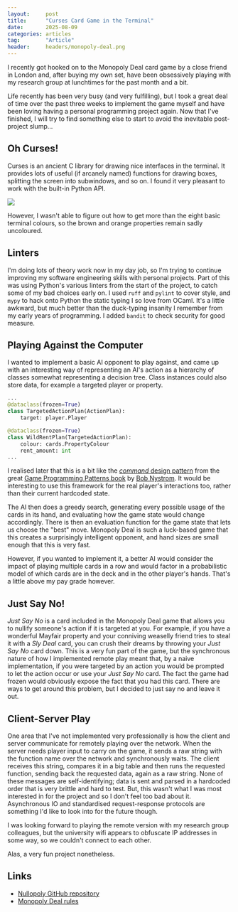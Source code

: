 ```yaml
---
layout:     post
title:      "Curses Card Game in the Terminal"
date:       2025-08-09
categories: articles
tag:        "Article"
header:     headers/monopoly-deal.png
---
```


I recently got hooked on to the Monopoly Deal card game by a close friend in London and, after buying my own set, have been obsessively playing with my research group at lunchtimes for the past month and a bit.

Life recently has been very busy (and very fulfilling), but I took a great deal of time over the past three weeks to implement the game myself and have been loving having a personal programming project again. Now that I've finished, I will try to find something else to start to avoid the inevitable post-project slump...

## Oh Curses!

Curses is an ancient C library for drawing nice interfaces in the terminal. It provides lots of useful (if arcanely named) functions for drawing boxes, splitting the screen into subwindows, and so on. I found it very pleasant to work with the built-in Python API.

<img src="{{ site.s3_path }}/headers/monopoly-deal.png" class="img-fluid">

However, I wasn't able to figure out how to get more than the eight basic terminal colours, so the brown and orange properties remain sadly uncoloured.

## Linters

I'm doing lots of theory work now in my day job, so I'm trying to continue improving my software engineering skills with personal projects. Part of this was using Python's various linters from the start of the project, to catch some of my bad choices early on. I used `ruff` and `pylint` to cover style, and `mypy` to hack onto Python the static typing I so love from OCaml. It's a little awkward, but much better than the duck-typing insanity I remember from my early years of programming. I added `bandit` to check security for good measure.

## Playing Against the Computer

I wanted to implement a basic AI opponent to play against, and came up with an interesting way of representing an AI's action as a hierarchy of classes somewhat representing a decision tree. Class instances could also store data, for example a targeted player or property.

```python
...
@dataclass(frozen=True)
class TargetedActionPlan(ActionPlan):
    target: player.Player

@dataclass(frozen=True)
class WildRentPlan(TargetedActionPlan):
    colour: cards.PropertyColour
    rent_amount: int
...
```

I realised later that this is a bit like the [*command* design pattern](https://gameprogrammingpatterns.com/command.html) from the great [Game Programming Patterns book](https://gameprogrammingpatterns.com) by [Bob Nystrom](https://journal.stuffwithstuff.com). It would be interesting to use this framework for the real player's interactions too, rather than their current hardcoded state.

The AI then does a greedy search, generating every possible usage of the cards in its hand, and evaluating how the game state would change accordingly. There is then an evaluation function for the game state that lets us choose the "best" move. Monopoly Deal is such a luck-based game that this creates a surprisingly intelligent opponent, and hand sizes are small enough that this is very fast.

However, if you wanted to implement it, a better AI would consider the impact of playing multiple cards in a row and would factor in a probabilistic model of which cards are in the deck and in the other player's hands. That's a little above my pay grade however.

## Just Say No!

*Just Say No* is a card included in the Monopoly Deal game that allows you to nullify someone's action if it is targeted at you. For example, if you have a wonderful Mayfair property and your conniving weaselly friend tries to steal it with a *Sly Deal* card, you can crush their dreams by throwing your *Just Say No* card down. This is a very fun part of the game, but the synchronous nature of how I implemented remote play meant that, by a naive implementation, if you were targeted by an action you would be prompted to let the action occur or use your *Just Say No* card. The fact the game had frozen would obviously expose the fact that you had this card. There are ways to get around this problem, but I decided to just say no and leave it out.

## Client-Server Play

One area that I've not implemented very professionally is how the client and server communicate for remotely playing over the network. When the server needs player input to carry on the game, it sends a raw string with the function name over the network and synchronously waits. The client receives this string, compares it in a big table and then runs the requested function, sending back the requested data, again as a raw string. None of these messages are self-identifying; data is sent and parsed in a hardcoded order that is very brittle and hard to test. But, this wasn't what I was most interested in for the project and so I don't feel too bad about it. Asynchronous IO and standardised request-response protocols are something I'd like to look into for the future though.

I was looking forward to playing the remote version with my research group colleagues, but the university wifi appears to obfuscate IP addresses in some way, so we couldn't connect to each other.

Alas, a very fun project nonetheless.


## Links
- [Nullopoly GitHub repository](https://github.com/benmandrew/nullopoly)
- [Monopoly Deal rules](https://monopolydealrules.com)
